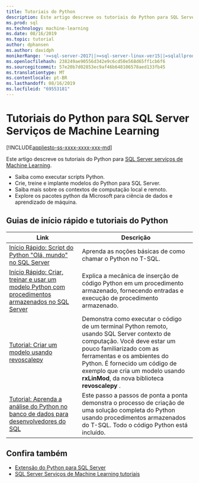 ```yaml
---
title: Tutoriais do Python
description: Este artigo descreve os tutoriais do Python para SQL Server Serviços de Machine Learning. Saiba como executar scripts Python. Crie, treine e implante modelos do Python para SQL Server. Saiba mais sobre os contextos de computação local e remoto. Explore os pacotes python da Microsoft para ciência de dados e aprendizado de máquina.
ms.prod: sql
ms.technology: machine-learning
ms.date: 08/16/2019
ms.topic: tutorial
author: dphansen
ms.author: davidph
monikerRange: '>=sql-server-2017||>=sql-server-linux-ver15||=sqlallproducts-allversions'
ms.openlocfilehash: 238249ae90556d342e9c6cd50e568d65ff1cb6f6
ms.sourcegitcommit: 57e20b7d02853ec9af46b648106578aed133fb45
ms.translationtype: MT
ms.contentlocale: pt-BR
ms.lasthandoff: 08/16/2019
ms.locfileid: "69553181"
---
```

# <a name="python-tutorials-for-sql-server-machine-learning-services"></a>Tutoriais do Python para SQL Server Serviços de Machine Learning
[!INCLUDE[appliesto-ss-xxxx-xxxx-xxx-md](../../includes/appliesto-ss-xxxx-xxxx-xxx-md.md)]

Este artigo descreve os tutoriais do Python para [SQL Server serviços de Machine Learning](../install/sql-machine-learning-services-windows-install.md). 

+ Saiba como executar scripts Python.
+ Crie, treine e implante modelos do Python para SQL Server.
+ Saiba mais sobre os contextos de computação local e remoto.
+ Explore os pacotes python da Microsoft para ciência de dados e aprendizado de máquina.

<a name="bkmk_pythontutorials"></a>

## <a name="python-quickstarts-and-tutorials"></a>Guias de início rápido e tutoriais do Python

| Link | Descrição |
|------|-------------|
| [Início Rápido: Script do Python "Olá, mundo" no SQL Server](quickstart-python-run-using-t-sql.md) | Aprenda as noções básicas de como chamar o Python no T-SQL. |
| [Início Rápido: Criar, treinar e usar um modelo Python com procedimentos armazenados no SQL Server](quickstart-python-train-score-in-tsql.md) | Explica a mecânica de inserção de código Python em um procedimento armazenado, fornecendo entradas e execução de procedimento armazenado. |
| [Tutorial: Criar um modelo usando revoscalepy](use-python-revoscalepy-to-create-model.md) | Demonstra como executar o código de um terminal Python remoto, usando SQL Server contexto de computação. Você deve estar um pouco familiarizado com as ferramentas e os ambientes do Python. É fornecido um código de exemplo que cria um modelo usando **rxLinMod**, da nova biblioteca **revoscalepy** . |
| [Tutorial: Aprenda a análise do Python no banco de dados para desenvolvedores do SQL](sqldev-in-database-python-for-sql-developers.md) | Este passo a passos de ponta a ponta demonstra o processo de criação de uma solução completa do Python usando procedimentos armazenados do T-SQL. Todo o código Python está incluído.|

## <a name="see-also"></a>Confira também

+ [Extensão do Python para SQL Server](../concepts/extension-python.md)
+ [SQL Server Serviços de Machine Learning tutoriais](machine-learning-services-tutorials.md)
